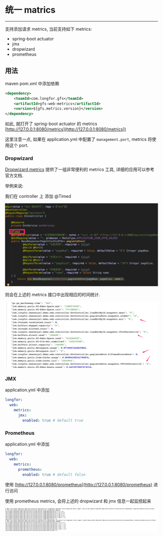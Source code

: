 # 统一 matrics

---

支持添加请求 metrics, 当前支持如下 metrics:

- spring-boot actuator
- jmx
- dropwizard 
- prometheus

## 用法

maven pom.xml 中添加依赖

```xml
<dependency>
    <teamId>com.longfor.gfs</teamId>
    <artifactId>gfs-web-metrics</artifactId>
    <version>${gfs.metrics.version}</version>
</dependency>
```

如此, 就打开了 spring-boot actuator 的 metrics [http://127.0.0.1:8080/metrics](http://127.0.0.1:8080/metrics])

这里注意一点, 如果在 application.yml 中配置了 `management.port`, metrics 将使用这个 port.

### Dropwizard

[Dropwizard metrics](https://metrics.dropwizard.io/) 提供了一组非常便利的 metrics 工具, 详细的应用可以参考官方文档.

举例来说:

我们在 controller 上 添加 @Timed

![dropwizard](imgs/dropwizard_1.png)

则会在上述的 metrics 接口中出现相应的时间统计.

![dropwizard](imgs/dropwizard_2.png)

### JMX

application.yml 中添加 

```yaml
longfor:
  web:
    metrics:
      jmx:
        enabled: true # default true
```

### Prometheus

application.yml 中添加 
```yaml
longfor:
  web:
    metrics:
      prometheus:
        enabled: true # default false
```

使用 [http://127.0.0.1:8080/prometheus](http://127.0.0.1:8080/prometheus) 进行访问

使用 prometheus metrics, 会将上述的 dropwizard 和 jmx 信息一起监控起来

![](imgs/prometheus_1.png)
